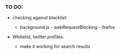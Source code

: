 ### TO DO:

- checking against blacklist:
  - background.js - webRequestBlocking - firefox

- Whitelist, twitter profiles:
  - make it working for search results
